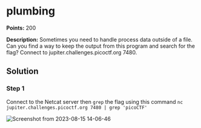 # plumbing


**Points:** 200

**Description:** Sometimes you need to handle process data outside of a file. Can you find a way to keep the output from this program and search for the flag? Connect to jupiter.challenges.picoctf.org 7480.


## Solution 

### Step 1

Connect to the Netcat server then `grep` the flag using this command `nc jupiter.challenges.picoctf.org 7480 | grep 'picoCTF'`

![Screenshot from 2023-08-15 14-06-46](https://github.com/HelsNetwork/CTF-writeups/assets/87879515/2f11c720-e1f6-4782-9b87-4cf08f8472e7)
